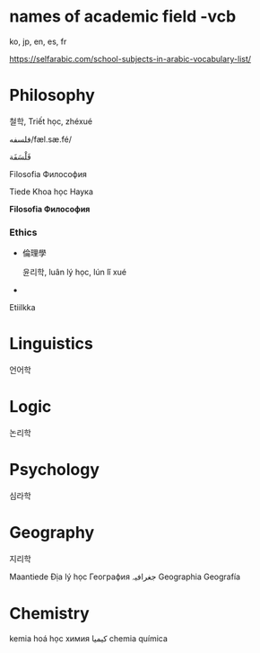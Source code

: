 # names of academic field -vcb

ko, jp, en, es, fr 

 https://selfarabic.com/school-subjects-in-arabic-vocabulary-list/

# Philosophy

철학, Triết học, zhéxué

فلسفه/fæl.sæ.fé/

فَلْسَفَة

Filosofia  Философия

Tiede Khoa học Наука

**Filosofia  Философия**

### Ethics

- 倫理學
    
    윤리학, luân lý học, lún lǐ xué
    
- 

Etiilkka

# Linguistics

언어학

# Logic

논리학

# Psychology

심라학

# Geography

지리학

Maantiede Địa lý học География جغرافیہ Geographia Geografía 

# Chemistry

kemia hoá học химия کیمیا chemia química